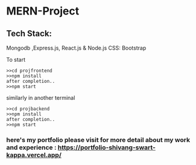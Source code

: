 # MERN-Project
## Tech Stack: 
Mongodb ,Express.js, React.js & Node.js
CSS: Bootstrap

To start 
```
>>cd projfrontend
>>npm install
after completion..
>>npm start
```
similarly in another terminal
```
>>cd projbackend
>>npm install
after completion..
>>npm start
```

### here's my portfolio please visit for more detail about my work and experience : https://portfolio-shivang-swart-kappa.vercel.app/ 
